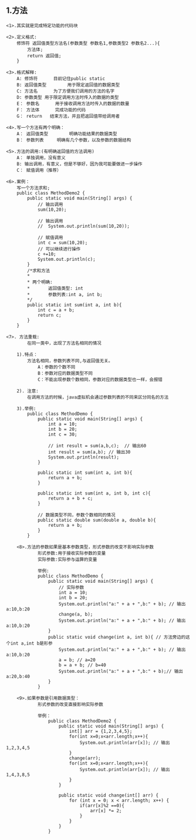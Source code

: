 ## 1.方法
    <1>.其实就是完成特定功能的代码块

    <2>.定义格式:
 		修饰符 返回值类型方法名(参数类型 参数名1,参数类型2 参数名2...){
			方法体;
 			return 返回值;
		}

    <3>.格式解释:
 		A: 修饰符		目前记住public static
 		B: 返回值类型		用于限定返回值的数据类型
		C: 方法名		为了方便我们调用的方法的名字
		D: 参数类型	用于限定调用方法时传入的数据的类型
		E： 参数名		用于接收调用方法时传入的数据的数量
		F： 方法体		完成功能的代码
		G： return	结束方法，并且把返回值带给调用者

    <4>.写一个方法有两个明确：
 		A： 返回值类型		明确功能结果的数据类型
		B： 参数列表		明确有几个参数，以及参数的数据结构

    <5>.方法的调用:(有明确返回值的方法调用)
		A： 单独调用，没有意义
 		B: 输出调用，有意义，但是不够好，因为我可能要做进一步操作
 		C： 赋值调用（推荐）
    
    <6>.案例：
		写一个方法求和;
        public class MethodDemo2 {
            public static void main(String[] args) {
                // 输出调用
                sum(10,20);
                
                // 输出调用
                //	System.out.println(sum(10,20));
                
                // 赋值调用
                int c = sum(10,20);
                // 可以继续进行操作
                c +=10;
                System.out.println(c);
            }
            /*求和方法
            * 
            * 两个明确:
            * 		返回值类型: int
            * 		参数列表:int a, int b;
            */
            public static int sum(int a, int b){
                int c = a + b;
                return c;
            }
        }

    <7>. 方法重载:
            在同一类中，出现了方法名相同的情况

        1).特点：
            方法名相同，参数列表不同,与返回值无关。
                A：参数的个数不同
                B：参数对应的数据类型不同
                C：不能出现参数个数相同，参数对应的数据类型也一样，会报错

        2). 注意:
 		    在调用方法的时候，java虚拟机会通过参数列表的不同来区分同名的方法

        3).举例:
            public class MethodDemo {
                public static void main(String[] args) {
                    int a = 10;
                    int b = 20;
                    int c = 30;
                    
                    // int result = sum(a,b,c);  // 输出60
                    int result = sum(a,b); // 输出30
                    System.out.println(result); 
                }

                public static int sum(int a, int b){
                    return a + b;
                }

                public static int sum(int a, int b, int c){
                    return a + b + c;
                }

                // 数据类型不同，参数个数相同的情况
                public static double sum(double a, double b){
                    return a + b;
                }
            }

        <8>.方法的参数如果是基本参数类型，形式参数的改变不影响实际参数
                形式参数:用于接收实际参数的变量
                实际参数:实际参与运算的变量

                举例:
                public class MethodDemo {
                    public static void main(String[] args) {
                        // 实际参数
                        int a = 10;
                        int b = 20;
                        System.out.println("a:" + a + ",b:" + b); // 输出 a:10,b:20
                        change(a, b);
                        System.out.println("a:" + a + ",b:" + b); // 输出a:10,b:20
                    }
                    public static void change(int a, int b){ // 方法旁边的这个int a,int b是形参
                        System.out.println("a:" + a + ",b:" + b); // 输出 a:10,b:20
                        a = b; // a=20
                        b = a + b; // b=40
                        System.out.println("a:" + a + ",b:" + b);// 输出 a:20,b:40
                    }
                }

        <9>.如果参数是引用数据类型：
                形式参数的改变直接影响实际参数

                举例：
                    public class MethodDemo2 {
                        public static void main(String[] args) {
                            int[] arr = {1,2,3,4,5};
                            for(int x=0;x<arr.length;x++){
                                System.out.println(arr[x]); // 输出1,2,3,4,5
                            }
                            change(arr);
                            for(int x=0;x<arr.length;x++){
                                System.out.println(arr[x]); // 输出1,4,3,8,5
                            }
                        }

                        public static void change(int[] arr) {
                            for (int x = 0; x < arr.length; x++) {
                                if(arr[x]%2 ==0){
                                    arr[x] *= 2;
                                }
                            }
                        }
                    }
        
    